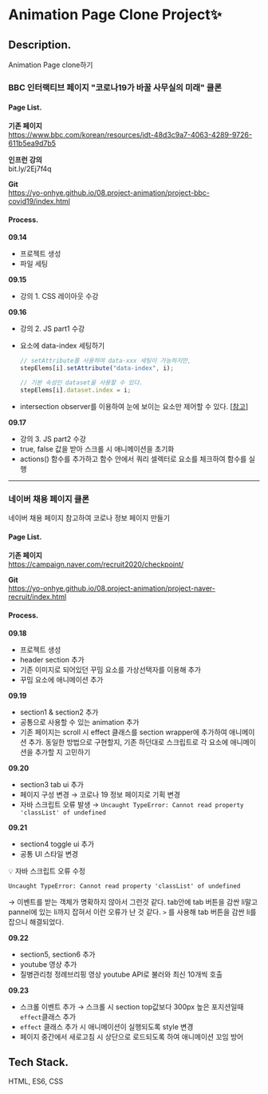 # Animation Page Clone Project✨

## Description.

Animation Page clone하기

### BBC 인터랙티브 페이지 "코로나19가 바꿀 사무실의 미래" 클론

#### Page List.

**기존 페이지**  
https://www.bbc.com/korean/resources/idt-48d3c9a7-4063-4289-9726-611b5ea9d7b5

**인프런 강의**  
bit.ly/2Ej7f4q

**Git**  
https://yo-onhye.github.io/08.project-animation/project-bbc-covid19/index.html

#### Process.

**09.14**

- 프로젝트 생성
- 파일 세팅

**09.15**

- 강의 1. CSS 레이아웃 수강

**09.16**

- 강의 2. JS part1 수강
- 요소에 data-index 세팅하기

  ```jsx
  // setAttribute를 사용하여 data-xxx 세팅이 가능하지만,
  stepElems[i].setAttribute("data-index", i);

  // 기본 속성인 dataset을 사용할 수 있다.
  stepElems[i].dataset.index = i;
  ```

- intersection observer를 이용하여 눈에 보이는 요소만 제어할 수 있다. [[참고](https://heropy.blog/2019/10/27/intersection-observer/)]

**09.17**

- 강의 3. JS part2 수강
- true, false 값을 받아 스크롤 시 애니메이션을 초기화
- actions() 함수를 추가하고 함수 안에서 쿼리 셀렉터로 요소를 체크하여 함수를 실행

---

### 네이버 채용 페이지 클론

네이버 채용 페이지 참고하여 코로나 정보 페이지 만들기

#### Page List.

**기존 페이지**  
https://campaign.naver.com/recruit2020/checkpoint/

**Git**  
https://yo-onhye.github.io/08.project-animation/project-naver-recruit/index.html

#### Process.

**09.18**

- 프로젝트 생성
- header section 추가
- 기존 이미지로 되어있던 꾸밈 요소를 가상선택자를 이용해 추가
- 꾸밈 요소에 애니메이션 추가

**09.19**

- section1 & section2 추가
- 공통으로 사용할 수 있는 animation 추가
- 기존 페이지는 scroll 시 effect 클래스를 section wrapper에 추가하여 애니메이션 추가. 동일한 방법으로 구현할지, 기존 하던대로 스크립트로 각 요소에 애니메이션을 추가할 지 고민하기

**09.20**

- section3 tab ui 추가
- 페이지 구성 변경 → 코로나 19 정보 페이지로 기획 변경
- 자바 스크립트 오류 발생 → `Uncaught TypeError: Cannot read property 'classList' of undefined`

**09.21**

- section4 toggle ui 추가
- 공통 UI 스타일 변경

💡 자바 스크립트 오류 수정

`Uncaught TypeError: Cannot read property 'classList' of undefined`

→ 이벤트를 받는 객체가 명확하지 않아서 그런것 같다. tab안에 tab 버튼을 감싼 li말고 pannel에 있는 li까지 잡혀서 이런 오류가 난 것 같다. `>` 를 사용해 tab 버튼을 감싼 li를 잡으니 해결되었다.

**09.22**

- section5, section6 추가
- youtube 영상 추가
- 질병관리청 정례브리핑 영상 youtube API로 불러와 최신 10개씩 호출

**09.23**

- 스크롤 이벤트 추가 → 스크롤 시 section top값보다 300px 높은 포지션일때 `effect`클래스 추가
- `effect` 클래스 추가 시 애니메이션이 실행되도록 style 변경
- 페이지 중간에서 새로고침 시 상단으로 로드되도록 하여 애니메이션 꼬임 방어

## Tech Stack.

HTML, ES6, CSS
